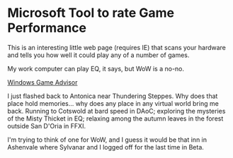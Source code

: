 # Microsoft Tool to rate Game Performance

This is an interesting little web page (requires IE) that scans your hardware and tells you how well it could play any of a number of games.



My work computer can play EQ, it says, but WoW is a no-no.



[Windows Game Advisor](http://www.microsoft.com/windowsxp/using/games/gameadvisor/default.mspx)



I just flashed back to Antonica near Thundering Steppes. Why does that place hold memories... why does any place in any virtual world bring me back. Running to Cotswold at bard speed in DAoC; exploring the mysteries of the Misty Thicket in EQ; relaxing among the autumn leaves in the forest outside San D'Oria in FFXI.



I'm trying to think of one for WoW, and I guess it would be that inn in Ashenvale where Sylvanar and I logged off for the last time in Beta.


